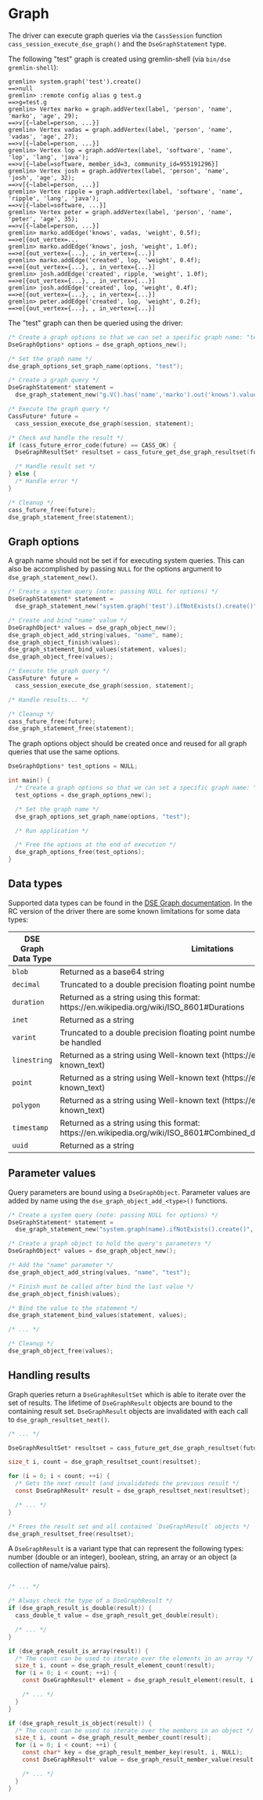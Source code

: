 # Graph

The driver can execute graph queries via  the `CassSession` function
`cass_session_execute_dse_graph()` and the `DseGraphStatement` type.

The following "test" graph is created using gremlin-shell (via `bin/dse
gremlin-shell`):

```
gremlin> system.graph('test').create()
==>null
gremlin> :remote config alias g test.g
==>g=test.g
gremlin> Vertex marko = graph.addVertex(label, 'person', 'name', 'marko', 'age', 29);
==>v[{~label=person, ...}]
gremlin> Vertex vadas = graph.addVertex(label, 'person', 'name', 'vadas', 'age', 27);
==>v[{~label=person, ...}]
gremlin> Vertex lop = graph.addVertex(label, 'software', 'name', 'lop', 'lang', 'java');
==>v[{~label=software, member_id=3, community_id=955191296}]
gremlin> Vertex josh = graph.addVertex(label, 'person', 'name', 'josh', 'age', 32);
==>v[{~label=person, ...}]
gremlin> Vertex ripple = graph.addVertex(label, 'software', 'name', 'ripple', 'lang', 'java');
==>v[{~label=software, ...}]
gremlin> Vertex peter = graph.addVertex(label, 'person', 'name', 'peter', 'age', 35);
==>v[{~label=person, ...}]
gremlin> marko.addEdge('knows', vadas, 'weight', 0.5f);
==>e[{out_vertex=...
gremlin> marko.addEdge('knows', josh, 'weight', 1.0f);
==>e[{out_vertex={...}, , in_vertex={...}]
gremlin> marko.addEdge('created', lop, 'weight', 0.4f);
==>e[{out_vertex={...}, , in_vertex={...}]
gremlin> josh.addEdge('created', ripple, 'weight', 1.0f);
==>e[{out_vertex={...}, , in_vertex={...}]
gremlin> josh.addEdge('created', lop, 'weight', 0.4f);
==>e[{out_vertex={...}, , in_vertex={...}]
gremlin> peter.addEdge('created', lop, 'weight', 0.2f);
==>e[{out_vertex={...}, , in_vertex={...}]
```

The "test" graph can then be queried using the driver:

```c
/* Create a graph options so that we can set a specific graph name: "test" */
DseGraphOptions* options = dse_graph_options_new();

/* Set the graph name */
dse_graph_options_set_graph_name(options, "test");

/* Create a graph query */
DseGraphStatement* statement =
  dse_graph_statement_new("g.V().has('name','marko').out('knows').values('name')", options);

/* Execute the graph query */
CassFuture* future =
  cass_session_execute_dse_graph(session, statement);

/* Check and handle the result */
if (cass_future_error_code(future) == CASS_OK) {
  DseGraphResultSet* resultset = cass_future_get_dse_graph_resultset(future);

  /* Handle result set */
} else {
  /* Handle error */
}

/* Cleanup */
cass_future_free(future);
dse_graph_statement_free(statement);
```

## Graph options

A graph name should not be set if for executing system queries. This can also be
accomplished by passing `NULL` for the options argument to
`dse_graph_statement_new()`.

```c
/* Create a system query (note: passing NULL for options) */
DseGraphStatement* statement =
  dse_graph_statement_new("system.graph('test').ifNotExists().create()", NULL);

/* Create and bind "name" value */
DseGraphObject* values = dse_graph_object_new();
dse_graph_object_add_string(values, "name", name);
dse_graph_object_finish(values);
dse_graph_statement_bind_values(statement, values);
dse_graph_object_free(values);

/* Execute the graph query */
CassFuture* future =
  cass_session_execute_dse_graph(session, statement);

/* Handle results... */

/* Cleanup */
cass_future_free(future);
dse_graph_statement_free(statement);
```

The graph options object should be created once and reused for all graph queries
that use the same options.

```c
DseGraphOptions* test_options = NULL;

int main() {
  /* Create a graph options so that we can set a specific graph name: "test" */
  test_options = dse_graph_options_new();

  /* Set the graph name */
  dse_graph_options_set_graph_name(options, "test");

  /* Run application */

  /* Free the options at the end of execution */
  dse_graph_options_free(test_options);
}
```

## Data types

Supported data types can be found in the [DSE Graph documentation]. In the RC
version of the driver there are some known limitations for some data types:

<table class="table table-striped table-hover table-condensed">
  <thead>
    <tr>
      <th>DSE Graph Data Type</th>
      <th>Limitations</th>
    </tr>
  </thead>
  <tbody>
    <tr>
      <td><code>blob</code></td>
      <td>Returned as a base64 string</td>
    </tr>
    <tr>
      <td><code>decimal</code></td>
      <td>Truncated to a double precision floating point number or may not be handled</td>
    </tr>
    <tr>
      <td><code>duration</code></td>
      <td>Returned as a string using this format: https://en.wikipedia.org/wiki/ISO_8601#Durations</td>
    </tr>
    <tr>
      <td><code>inet</code></td>
      <td>Returned as a string</td>
    </tr>
    <tr>
      <td><code>varint</code></td>
      <td>Truncated to a double precision floating point number, 64-bit integer, or may not be handled</td>
    </tr>
    <tr>
      <td><code>linestring</code></td>
      <td>Returned as a string using Well-known text (https://en.wikipedia.org/wiki/Well-known_text)</td>
    </tr>
    <tr>
      <td><code>point</code></td>
      <td>Returned as a string using Well-known text (https://en.wikipedia.org/wiki/Well-known_text)</td>
    </tr>
    <tr>
      <td><code>polygon</code></td>
      <td>Returned as a string using Well-known text (https://en.wikipedia.org/wiki/Well-known_text)</td>
    </tr>
    <tr>
      <td><code>timestamp</code></td>
      <td>Returned as a string using this format: https://en.wikipedia.org/wiki/ISO_8601#Combined_date_and_time_representations</td>
    </tr>
    <tr>
      <td><code>uuid</code></td>
      <td>Returned as a string</td>
    </tr>
  </tbody>
</table>


## Parameter values

Query parameters are bound using a `DseGraphObject`. Parameter values are added
by name using the `dse_graph_object_add_<type>()` functions.

```c
/* Create a system query (note: passing NULL for options) */
DseGraphStatement* statement =
  dse_graph_statement_new("system.graph(name).ifNotExists().create()", NULL);

/* Create a graph object to hold the query's parameters */
DseGraphObject* values = dse_graph_object_new();

/* Add the "name" parameter */
dse_graph_object_add_string(values, "name", "test");

/* Finish must be called after bind the last value */
dse_graph_object_finish(values);

/* Bind the value to the statement */
dse_graph_statement_bind_values(statement, values);

/* ... */

/* Cleanup */
dse_graph_object_free(values);
```

## Handling results

Graph queries return a `DseGraphResultSet` which is able to iterate over the
set of results. The lifetime of `DseGraphResult` objects are bound to the
containing result set. `DseGraphResult` objects are invalidated with each call
to `dse_graph_resultset_next()`.

```c
/* ... */

DseGraphResultSet* resultset = cass_future_get_dse_graph_resultset(future);

size_t i, count = dse_graph_resultset_count(resultset);

for (i = 0; i < count; ++i) {
  /* Gets the next result (and invalidateds the previous result */
  const DseGraphResult* result = dse_graph_resultset_next(resultset);

  /* ... */
}

/* Frees the result set and all contained `DseGraphResult` objects */
dse_graph_resultset_free(resultset);
```

A `DseGraphResult` is a variant type that can represent the following types:
number (double or an integer),  boolean, string, an array or an object (a
collection of name/value pairs).

```c

/* ... */

/* Always check the type of a DseGraphResult */
if (dse_graph_result_is_double(result)) {
  cass_double_t value = dse_graph_result_get_double(result);

  /* ... */
}

if (dse_graph_result_is_array(result)) {
  /* The count can be used to iterate over the elements in an array */
  size_t i, count = dse_graph_result_element_count(result);
  for (i = 0; i < count; ++i) {
    const DseGraphResult* element = dse_graph_result_element(result, i);

    /* ... */
  }
}

if (dse_graph_result_is_object(result)) {
  /* The count can be used to iterate over the members in an object */
  size_t i, count = dse_graph_result_member_count(result);
  for (i = 0; i < count; ++i) {
    const char* key = dse_graph_result_member_key(result, i, NULL);
    const DseGraphResult* value = dse_graph_result_member_value(result, i);

    /* ... */
  }
}
```

[DSE Graph documentation]: http://docs.datastax.com/en/datastax_enterprise/5.0/datastax_enterprise/graph/reference/refDSEGraphDataTypes.html
